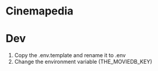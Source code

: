 # Cinemapedia

# Dev

1. Copy the .env.template and rename it to .env
2. Change the environment variable (THE_MOVIEDB_KEY)
